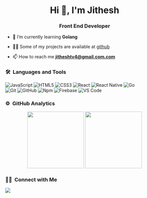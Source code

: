 <h1 align="center">Hi 👋, I'm Jithesh</h1>
<h3 align="center">Front End Developer</h3>


- 🌱 I’m currently learning **Golang**

- 👨‍💻 Some of my projects are available at [github](https://github.com/jithesh-wq)

- 📫 How to reach me **jitheshtv4@gmail.com.com**



### 🛠 &nbsp;Languages and Tools

![JavaScript](https://img.shields.io/badge/-JavaScript-%23F7DF1C?style=for-the-badge&logo=javascript&logoColor=000000&labelColor=%23F7DF1C&color=%23FFCE5A)
![HTML5](https://img.shields.io/badge/-HTML5-%23E44D27?style=for-the-badge&logo=html5&logoColor=ffffff)
![CSS3](https://img.shields.io/badge/-CSS3-%231572B6?style=for-the-badge&logo=css3)
![React](https://img.shields.io/badge/-React-61DAFB?style=for-the-badge&logo=react&logoColor=ffffff)
![React Native](https://img.shields.io/badge/React_Native-20232A?style=for-the-badge&logo=react&logoColor=61DAFB)
![Go](https://img.shields.io/badge/Go-00ADD8?style=for-the-badge&logo=go&logoColor=white)
<br />
![Git](https://img.shields.io/badge/-Git-%23F05032?style=for-the-badge&logo=git&logoColor=%23ffffff)
![GitHub](https://img.shields.io/badge/-GitHub-181717?style=for-the-badge&logo=github)
![Npm](https://img.shields.io/badge/-npm-CB3837?style=for-the-badge&logo=npm)
![Firebase](https://img.shields.io/badge/-Firebase-FFCA28?style=for-the-badge&logo=firebase&logoColor=ffffff)
![VS Code](http://img.shields.io/badge/-VS%20Code-007ACC?style=for-the-badge&logo=visual-studio-code&logoColor=ffffff)
<br />



### ⚙️ &nbsp;GitHub Analytics

<p align="center">
    <img height="180em"
        src="https://github-readme-stats-eight-theta.vercel.app/api?username=jithesh-wq&show_icons=true&theme=radical&include_all_commits=true&count_private=true" />
    <img height="180em"
        src="https://github-readme-stats-eight-theta.vercel.app/api/top-langs/?username=jithesh-wq&layout=compact&langs_count=8&theme=radical" />
</p>

### 🤝🏻 &nbsp;Connect with Me

<p>
    <a href="jitheshtv4@gmail.com"><img
            src="https://img.shields.io/badge/-jitheshtv4@gmail.com-D14836?style=flat&logo=Gmail&logoColor=white" />
    </a>
